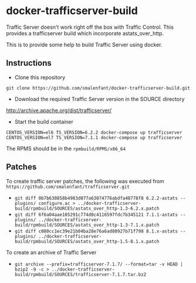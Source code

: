 # docker-trafficserver-build

Traffic Server doesn't work right off the box with Traffic Control. This provides a trafficserver build which incorporate astats_over_http.

This is to provide some help to build Traffic Server using docker.

## Instructions

- Clone this repository

`git clone https://github.com/smalenfant/docker-trafficserver-build.git`

- Download the required Traffic Server version in the SOURCE directory

http://archive.apache.org/dist/trafficserver/

- Start the build container

```
CENTOS_VERSION=el6 TS_VERSION=6.2.2 docker-compose up trafficserver
CENTOS_VERSION=el7 TS_VERSION=7.1.1 docker-compose up trafficserver
```

The RPMS should be in the `rpmbuild/RPMS/x86_64` 

## Patches

To create traffic server patches, the following was executed from `https://github.com/smalenfant/trafficserver.git`

- `git diff 0b7b630858b4983d077a63074776abdfa48778f8 6.2.2-astats -- plugins/ configure.ac > ../docker-trafficserver-build/rpmbuild/SOURCES/astats_over_http-1.3-6.2.x.patch`
- `git diff 6f6a04aae105291c774d0c4116597fdc7b345121 7.1.1-astats -- plugins/ ../docker-trafficserver-build/rpmbuild/SOURCES/astats_over_http-1.3-7.1.x.patch`
- `git diff c080cc1ec39e21b04ba28e76a6ad80927b71f798 8.1.x-astats -- plugins/ ../docker-trafficserver-build/rpmbuild/SOURCES/astats_over_http-1.5-8.1.x.patch`

To create an archive of Traffic Server

- `git archive --prefix=trafficserver-7.1.7/ --format=tar -v HEAD | bzip2 -9 -c > ../docker-trafficserver-build/rpmbuild/SOURCES/trafficserver-7.1.7.tar.bz2`
